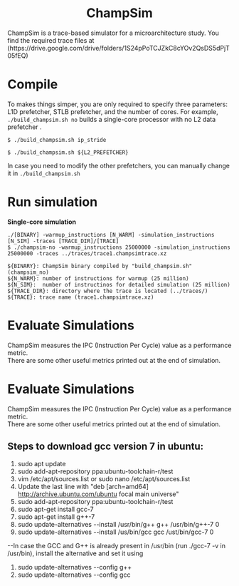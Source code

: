 <p align="center">
  <h1 align="center"> ChampSim </h1>
  <p> ChampSim is a trace-based simulator for a microarchitecture study. You find the required trace files at (https://drive.google.com/drive/folders/1S24pPoTCJZkC8cYOv2QsDS5dPjT05fEQ) <p>
</p>

# Compile

To makes things simper, you are only required to specify three parameters: L1D prefetcher, STLB prefetcher, and the number of cores. 
For example, `./build_champsim.sh no` builds a single-core processor with no L2 data prefetcher .
```
$ ./build_champsim.sh ip_stride 

$ ./build_champsim.sh ${L2_PREFETCHER}
```

In case you need to modify the other prefetchers, you can manually change it in `./build_champsim.sh`

# Run simulation

**Single-core simulation**
```
./[BINARY] -warmup_instructions [N_WARM] -simulation_instructions [N_SIM] -traces [TRACE_DIR]/[TRACE]
$ ./champsim-no -warmup_instructions 25000000 -simulation_instructions 25000000 -traces ../traces/trace1.champsimtrace.xz

${BINARY}: ChampSim binary compiled by "build_champsim.sh" (champsim_no)
${N_WARM}: number of instructions for warmup (25 million)
${N_SIM}:  number of instructinos for detailed simulation (25 million)
${TRACE_DIR}: directory where the trace is located (../traces/)
${TRACE}: trace name (trace1.champsimtrace.xz)
```

# Evaluate Simulations

ChampSim measures the IPC (Instruction Per Cycle) value as a performance metric. <br>
There are some other useful metrics printed out at the end of simulation. <br>



# Evaluate Simulations

ChampSim measures the IPC (Instruction Per Cycle) value as a performance metric. <br>
There are some other useful metrics printed out at the end of simulation. <be>


## Steps to download gcc version 7 in ubuntu:
1. sudo apt update
2. sudo add-apt-repository ppa:ubuntu-toolchain-r/test
3. vim /etc/apt/sources.list or sudo nano /etc/apt/sources.list
4. Update the last line with "deb [arch=amd64] http://archive.ubuntu.com/ubuntu focal main universe"
5. sudo add-apt-repository ppa:ubuntu-toolchain-r/test
6. sudo apt-get install gcc-7
7. sudo apt-get install g++-7
8. sudo update-alternatives --install /usr/bin/g++ g++ /usr/bin/g++-7 0
10. sudo update-alternatives --install /us/bin/gcc gcc /ust/bin/gcc-7 0
    
--In case the GCC and G++ is already present in /usr/bin (run ./gcc-7 -v in /usr/bin), install the alternative and set it using

1. sudo update-alternatives --config g++
2. sudo update-alternatives --config gcc
